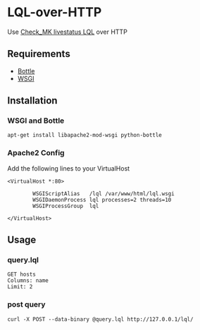 # LQL-over-HTTP
Use [Check_MK livestatus LQL](https://mathias-kettner.de/checkmk_livestatus.html) over HTTP 

## Requirements

- [Bottle](https://bottlepy.org)
- [WSGI](https://wsgi.readthedocs.io)

## Installation

### WSGI and Bottle

```
apt-get install libapache2-mod-wsgi python-bottle
```

### Apache2 Config
Add the following lines to your VirtualHost

```
<VirtualHost *:80>

        WSGIScriptAlias   /lql /var/www/html/lql.wsgi
        WSGIDaemonProcess lql processes=2 threads=10
        WSGIProcessGroup  lql

</VirtualHost>
```

## Usage

### query.lql

```
GET hosts
Columns: name
Limit: 2
```

### post query

```
curl -X POST --data-binary @query.lql http://127.0.0.1/lql/

```
